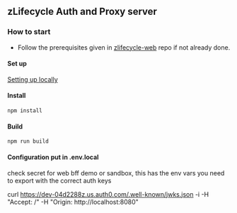 ## zLifecycle Auth and Proxy server

### How to start

-   Follow the prerequisites given in [zlifecycle-web](https://github.com/CompuZest/zlifecycle-web/blob/main/README.md) repo if not already done.

#### Set up
[Setting up locally](https://github.com/CompuZest/zlifecycle-web-bff/blob/main/runbook/setting-up-bff.md)
#### Install

    npm install
#### Build

    npm run build

#### Configuration put in .env.local

check secret for web bff demo or sandbox, this has the env vars you need to export with the correct auth keys


curl https://dev-04d2288z.us.auth0.com/.well-known/jwks.json -i -H "Accept: /" -H "Origin: http://localhost:8080"
